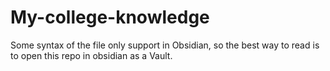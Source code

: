 # My-college-knowledge
Some syntax of the file only support in Obsidian, so the best way to read is to open this repo in obsidian as a Vault.